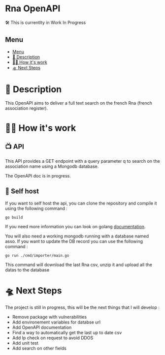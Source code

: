 # Rna OpenAPI

🛠 This is currentlty in Work In Progress

## Menu

- [Menu](#menu)
- [📘 Description](#️-📘-description)
- [👷‍♂️ How it's work](#️-how-its-work)
- [🛸 Next Steps](#-🛸-next-steps)

# 📘 Description

This OpenAPI aims to deliver a full text search on the french Rna (french association register).

# 👷‍♂️ How it's work

## 📺 API

This API provides a GET endpoint with a query parameter q to search on the association name using a Mongodb database.

The OpenAPI doc is in progress.

## 💽 Self host

If you want to self host the api, you can clone the repository and compile it using the following command :

```shell
go build
```

If you need more information you can look on golang [documentation](https://go.dev/doc/tutorial/compile-install).

You will also need a working mongodb running with a database named asso.
If you want to update the DB record you can use the following command :

```shell
go run ./cmd/importer/main.go
```

This command will download the last Rna csv, unzip it and upload all the datas to the database

# 🛸 Next Steps

The project is still in progress, this will be the next things that I will develop :

- Remove package with vulnerabilities
- Add environement variables for databse url
- Add OpenAPI documentation
- Find a way to automatically get the last up to date csv
- Add Ip check on request to avoid DDOS
- Add unit test
- Add search on other fields
